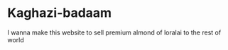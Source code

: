 # Kaghazi-badaam
I wanna make this website to sell  premium almond of loralai to the rest of world 
